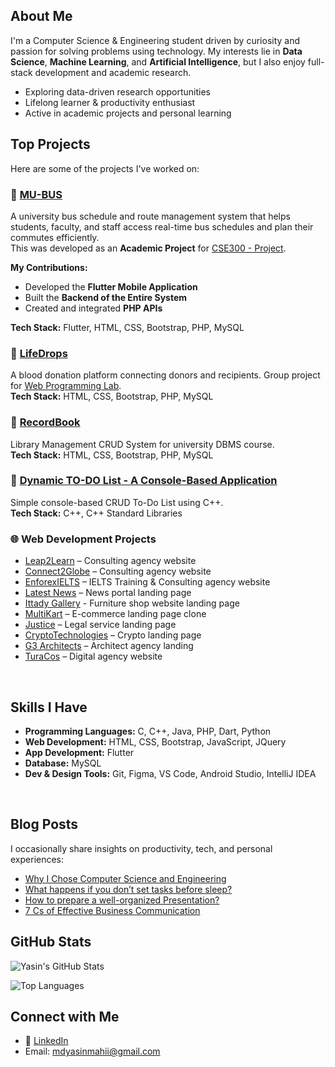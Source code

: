 ## About Me

I'm a Computer Science & Engineering student driven by curiosity and passion for solving problems using technology. My interests lie in **Data Science**, **Machine Learning**, and **Artificial Intelligence**, but I also enjoy full-stack development and academic research.

- Exploring data-driven research opportunities
- Lifelong learner & productivity enthusiast
- Active in academic projects and personal learning

## Top Projects

Here are some of the projects I've worked on:

### 🔗 [MU-BUS](https://github.com/mdyasinahmed/MU-Bus)
A university bus schedule and route management system that helps students, faculty, and staff access real-time bus schedules and plan their commutes efficiently.  
This was developed as an **Academic Project** for [CSE300 - Project](https://github.com/mdyasinahmed/CSE-300_Project).  

**My Contributions:**  
- Developed the **Flutter Mobile Application**  
- Built the **Backend of the Entire System**  
- Created and integrated **PHP APIs**

**Tech Stack:** Flutter, HTML, CSS, Bootstrap, PHP, MySQL


### 🔗 [LifeDrops](https://lifedrops.great-site.net/)
A blood donation platform connecting donors and recipients. Group project for [Web Programming Lab](https://github.com/mdyasinahmed/CSE-323_WebProgrammingLab).  
**Tech Stack:** HTML, CSS, Bootstrap, PHP, MySQL


### 🔗 [RecordBook](https://recordbook.great-site.net/)
Library Management CRUD System for university DBMS course.  
**Tech Stack:** HTML, CSS, Bootstrap, PHP, MySQL

### 🔗 [Dynamic TO-DO List - A Console-Based Application](https://github.com/mdyasinahmed/dynamic-todo-list-with-cpp)
Simple console-based CRUD To-Do List using C++.  
**Tech Stack:** C++, C++ Standard Libraries

### 🌐 Web Development Projects
- [Leap2Learn](https://www.leap2learnglobal.com) – Consulting agency website
- [Connect2Globe](https://github.com/mdyasinahmed/web.Connect2Globe) – Consulting agency website
- [EnforexIELTS](https://mdyasinahmed.github.io/web.enforex-ielts) – IELTS Training & Consulting agency website
- [Latest News](https://mdyasinahmed.github.io/web.newsportal_landingpage_demo) – News portal landing page
- [Ittady Gallery](https://mdyasinahmed.github.io/web.ittady-gallery) - Furniture shop website landing page  
- [MultiKart](https://mdyasinahmed.github.io/web.MultiKart) – E-commerce landing page clone  
- [Justice](https://justice-landing-page0.netlify.app) – Legal service landing page  
- [CryptoTechnologies](https://mdyasinahmed.github.io/web.Bitcoin) – Crypto landing page  
- [G3 Architects](https://mdyasinahmed.github.io/web.agency-G3-Architects) – Architect agency landing  
- [TuraCos](https://mdyasinahmed.github.io/web.TuraCos) – Digital agency website  
<br>

## Skills I Have

- **Programming Languages:** C, C++, Java, PHP, Dart, Python  
- **Web Development:** HTML, CSS, Bootstrap, JavaScript, JQuery  
- **App Development:** Flutter  
- **Database:** MySQL  
- **Dev & Design Tools:** Git, Figma, VS Code, Android Studio, IntelliJ IDEA  
<br>

## Blog Posts

I occasionally share insights on productivity, tech, and personal experiences:

- [Why I Chose Computer Science and Engineering](https://www.linkedin.com/pulse/why-i-chose-computer-science-engineering-journey-passion-mahi-2eu2f)
- [What happens if you don’t set tasks before sleep?](https://medium.com/@md_yasinahmed/what-happens-if-you-dont-set-tasks-for-the-next-day-before-going-to-sleep-6b2bc875aea)
- [How to prepare a well-organized Presentation?](https://medium.com/@md_yasinahmed/how-to-prepare-a-well-organized-presentation-dfc332f47dff)
- [7 Cs of Effective Business Communication](https://medium.com/@md_yasinahmed/7-cs-of-an-effective-business-communication-in-a-nutshell-4a2779e74460)

## GitHub Stats

![Yasin's GitHub Stats](https://github-readme-stats.vercel.app/api?username=mdyasinahmed&show_icons=true&theme=radical)


![Top Languages](https://github-readme-stats.vercel.app/api/top-langs/?username=mdyasinahmed&layout=compact&theme=radical)

## Connect with Me

- 🔗 [LinkedIn](https://www.linkedin.com/in/mdyasiin/)
- Email: mdyasinmahii@gmail.com
